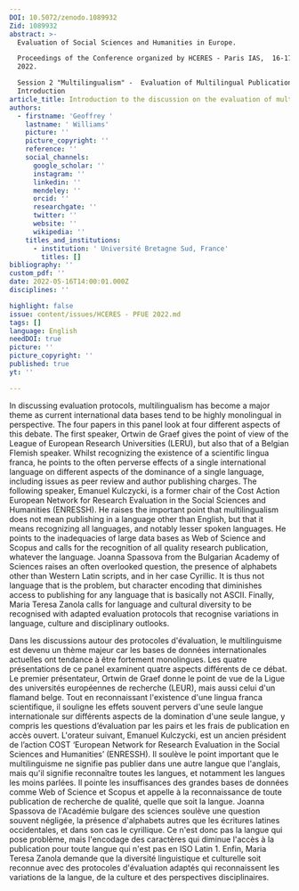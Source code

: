 ```yaml
---
DOI: 10.5072/zenodo.1089932
Zid: 1089932
abstract: >-
  Evaluation of Social Sciences and Humanities in Europe.

  Proceedings of the Conference organized by HCERES - Paris IAS,  16-17 May
  2022.

  Session 2 "Multilingualism" -  Evaluation of Multilingual Publications -
  Introduction
article_title: Introduction to the discussion on the evaluation of multilingual publications
authors:
  - firstname: 'Geoffrey '
    lastname: ' Williams'
    picture: ''
    picture_copyright: ''
    reference: ''
    social_channels:
      google_scholar: ''
      instagram: ''
      linkedin: ''
      mendeley: ''
      orcid: ''
      researchgate: ''
      twitter: ''
      website: ''
      wikipedia: ''
    titles_and_institutions:
      - institution: ' Université Bretagne Sud, France'
        titles: []
bibliography: ''
custom_pdf: ''
date: 2022-05-16T14:00:01.000Z
disciplines: ''

highlight: false
issue: content/issues/HCERES - PFUE 2022.md
tags: []
language: English
needDOI: true
picture: ''
picture_copyright: ''
published: true
yt: ''

---
```




In discussing evaluation protocols, multilingualism has become a major theme as current international data bases tend to be highly monolingual in perspective. The four papers in this panel look at four different aspects of this debate. The first speaker, Ortwin de Graef gives the point of view of the League of European Research Universities (LERU), but also that of a Belgian Flemish speaker. Whilst recognizing the existence of a scientific lingua franca, he points to the often perverse effects of a single international language on different aspects of the dominance of a single language, including issues as peer review and author publishing charges. The following speaker, Emanuel Kulczycki, is a former chair of the Cost Action European Network for Research Evaluation in the Social Sciences and Humanities (ENRESSH). He raises the important point that multilingualism does not mean publishing in a language other than English, but that it means recognizing all languages, and notably lesser spoken languages. He points to the inadequacies of large data bases as Web of Science and Scopus and calls for the recognition of all quality research publication, whatever the language. Joanna Spassova from the Bulgarian Academy of Sciences raises an often overlooked question, the presence of alphabets other than Western Latin scripts, and in her case Cyrillic. It is thus not language that is the problem, but character encoding that diminishes access to publishing for any language that is basically not ASCII. Finally, Maria Teresa Zanola calls for language and cultural diversity to be recognised with adapted evaluation protocols that recognise variations in language, culture and disciplinary outlooks.

Dans les discussions autour des protocoles d'évaluation, le multilinguisme est devenu un thème majeur car les bases de données internationales actuelles ont tendance à être fortement monolingues. Les quatre présentations de ce panel examinent quatre aspects différents de ce débat. Le premier présentateur, Ortwin de Graef donne le point de vue de la Ligue des universités européennes de recherche (LEUR), mais aussi celui d'un flamand belge. Tout en reconnaissant l'existence d'une lingua franca scientifique, il souligne les effets souvent pervers d'une seule langue internationale sur différents aspects de la domination d'une seule langue, y compris les questions d’évaluation par les pairs et les frais de publication en accès ouvert. L'orateur suivant, Emanuel Kulczycki, est un ancien président de l’action COST ‘European Network for Research Evaluation in the Social Sciences and Humanities’ (ENRESSH). Il soulève le point important que le multilinguisme ne signifie pas publier dans une autre langue que l'anglais, mais qu'il signifie reconnaître toutes les langues, et notamment les langues les moins parlées. Il pointe les insuffisances des grandes bases de données comme Web of Science et Scopus et appelle à la reconnaissance de toute publication de recherche de qualité, quelle que soit la langue. Joanna Spassova de l'Académie bulgare des sciences soulève une question souvent négligée, la présence d'alphabets autres que les écritures latines occidentales, et dans son cas le cyrillique. Ce n'est donc pas la langue qui pose problème, mais l'encodage des caractères qui diminue l'accès à la publication pour toute langue qui n'est pas en ISO Latin 1. Enfin, Maria Teresa Zanola demande que la diversité linguistique et culturelle soit reconnue avec des protocoles d'évaluation adaptés qui reconnaissent les variations de la langue, de la culture et des perspectives disciplinaires.
